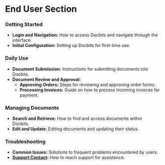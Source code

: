 # End User Section

### Getting Started

* **Login and Navigation:** How to access Docbits and navigate through the interface.
* **Initial Configuration:** Setting up Docbits for first-time use.

### Daily Use

* **Document Submission:** Instructions for submitting documents into Docbits.
* **Document Review and Approval:**
  * **Approving Orders:** Steps for reviewing and approving order forms.
  * **Processing Invoices:** Guide on how to process incoming invoices for payment.

### Managing Documents

* **Search and Retrieve:** How to find and access documents within Docbits.
* **Edit and Update:** Editing documents and updating their status.

### Troubleshooting

* **Common Issues:** Solutions to frequent problems encountered by users.
* [**Support Contact**](overview/user-support.md)**:** How to reach support for assistance.
